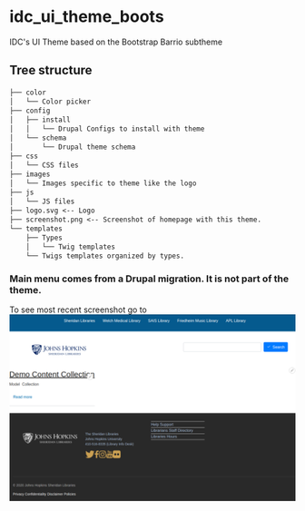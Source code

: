 # idc_ui_theme_boots
IDC's UI Theme based on the Bootstrap Barrio subtheme

## Tree structure
```shell
├── color
│   └── Color picker
├── config
│   ├── install
│   │   └── Drupal Configs to install with theme
│   └── schema
│       └── Drupal theme schema
├── css
│   └── CSS files
├── images
│   └── Images specific to theme like the logo
├── js
│   └── JS files
├── logo.svg <-- Logo
├── screenshot.png <-- Screenshot of homepage with this theme.
└── templates
    ├── Types
    │   └── Twig templates
    └── Twigs templates organized by types.

```

### Main menu comes from a Drupal migration. It is not part of the theme.

To see most recent screenshot go to
![](https://github.com/jhu-idc/idc_ui_theme_boots/blob/main/images/most_recent_screenshot.png)
